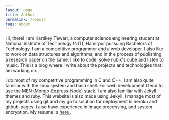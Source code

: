 ```yaml
---
layout: page
title: Author
permalink: /about/
tags: about
---
```


Hi, there! I am Kartikey Tewari, a computer science engineering student at National Institute of Technology (NIT), Hamirpur pursuing Bachelors of Technology. I am a competitive programmer and a web developer. I also like to work on data structures and algorithms, and in the process of publishing a research paper on the same. I like to code, solve rubik's cube and listen to music. This is a blog where I write about the projects and technologies that I am working on.

I do most of my competitive programming in C and C++. I am also quite familiar with the linux system and bash shell. For web development I tend to use the MEN (Mongo-Express-Node) stack. I am also familiar with Jekyll themes and ruby. This website is also made using Jekyll. I manage most of my projects using git and my go to solution for deployment is heroku and github-pages. I also have experience in Image processing, and system encryption. My resume is <a href="https://drive.google.com/file/d/1wj_Kgys082UStVdMAODrOzHGiPDovnUQ/view?usp=sharing"> here </a>.
